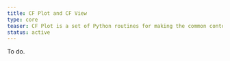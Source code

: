 ```yaml
---
title: CF Plot and CF View
type: core
teaser: CF Plot is a set of Python routines for making the common contour, vector and line plots that climate researchers use. CF View is a graphical user interface that is used for analysing and plotting netCDF and Met Office format atmospheric data. 
status: active
---
```


To do.

